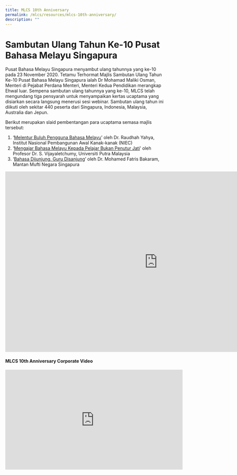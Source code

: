 ```yaml
---
title: MLCS 10th Anniversary
permalink: /mlcs/resources/mlcs-10th-anniversary/
description: ""
---
```

Sambutan Ulang Tahun Ke-10 Pusat Bahasa Melayu Singapura
========================================================

Pusat Bahasa Melayu Singapura menyambut ulang tahunnya yang ke-10 pada 23 November 2020. Tetamu Terhormat Majlis Sambutan Ulang Tahun Ke-10 Pusat Bahasa Melayu Singapura ialah Dr Mohamad Maliki Osman, Menteri di Pejabat Perdana Menteri, Menteri Kedua Pendidikan merangkap Ehwal luar. Sempena sambutan ulang tahunnya yang ke-10, MLCS telah mengundang tiga pensyarah untuk menyampaikan kertas ucaptama yang disiarkan secara langsung menerusi sesi webinar. Sambutan ulang tahun ini diikuti oleh sekitar 440 peserta dari Singapura, Indonesia, Malaysia, Australia dan Jepun.

Berikut merupakan slaid pembentangan para ucaptama semasa majlis tersebut:

1.  ‘[Melentur Buluh Pengguna Bahasa Melayu](/files/ucaptama-1---dr-raudhah-yahya.pdf)’ oleh Dr. Raudhah Yahya, Institut Nasional Pembangunan Awal Kanak-kanak (NIEC)
2.  ‘[Mengajar Bahasa Melayu Kepada Pelajar Bukan Penutur Jati](/files/ucaptama-2---prof-vijayaletchumy.pdf)’ oleh Profesor Dr. S. Vijayaletchumy, Universiti Putra Malaysia
3.  ‘[Bahasa Dijunjung, Guru Disanjung](/files/ucaptama-3---dr-mohamed-fatris-bakaram.pdf)’ oleh Dr. Mohamed Fatris Bakaram, Mantan Mufti Negara Singapura

<iframe allowfullscreen="true" height="569" width="960" frameborder="0" src="https://docs.google.com/presentation/d/e/2PACX-1vSBJ0ZAOpVn8vAtJTiy8C_y9TsZpy4PrecRn5aYPj4omArcu2zaj_JQXqPhkWtKvKF6ECz1JduJBp2f/embed?start=true&amp;loop=true&amp;delayms=5000"></iframe>

#### MLCS 10th Anniversary Corporate Video

<iframe allowfullscreen="" allow="accelerometer; autoplay; clipboard-write; encrypted-media; gyroscope; picture-in-picture" frameborder="0" title="YouTube video player" src="https://www.youtube.com/embed/VkdjQmQ0bJM" height="315" width="560"></iframe>

